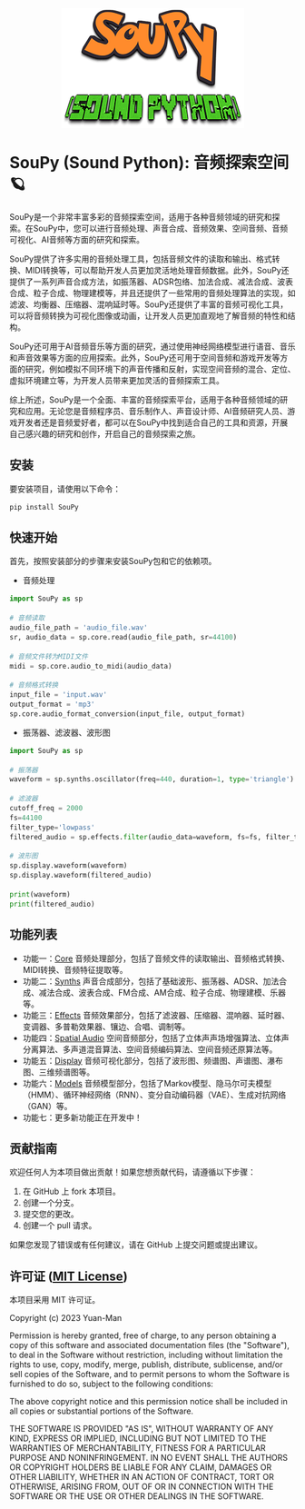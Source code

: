 <p align="center">
  <img src="SouPy.png" alt="SouPy" style="display:block; margin:auto;" />
</p>

# SouPy (Sound Python): 音频探索空间🪐

SouPy是一个非常丰富多彩的音频探索空间，适用于各种音频领域的研究和探索。在SouPy中，您可以进行音频处理、声音合成、音频效果、空间音频、音频可视化、AI音频等方面的研究和探索。

SouPy提供了许多实用的音频处理工具，包括音频文件的读取和输出、格式转换、MIDI转换等，可以帮助开发人员更加灵活地处理音频数据。此外，SouPy还提供了一系列声音合成方法，如振荡器、ADSR包络、加法合成、减法合成、波表合成、粒子合成、物理建模等，并且还提供了一些常用的音频处理算法的实现，如滤波、均衡器、压缩器、混响延时等。SouPy还提供了丰富的音频可视化工具，可以将音频转换为可视化图像或动画，让开发人员更加直观地了解音频的特性和结构。

SouPy还可用于AI音频音乐等方面的研究，通过使用神经网络模型进行语音、音乐和声音效果等方面的应用探索。此外，SouPy还可用于空间音频和游戏开发等方面的研究，例如模拟不同环境下的声音传播和反射，实现空间音频的混合、定位、虚拟环境建立等，为开发人员带来更加灵活的音频探索工具。

综上所述，SouPy是一个全面、丰富的音频探索平台，适用于各种音频领域的研究和应用。无论您是音频程序员、音乐制作人、声音设计师、AI音频研究人员、游戏开发者还是音频爱好者，都可以在SouPy中找到适合自己的工具和资源，开展自己感兴趣的研究和创作，开启自己的音频探索之旅。

## 安装

要安装项目，请使用以下命令：

```python
pip install SouPy
```

## 快速开始

首先，按照安装部分的步骤来安装SouPy包和它的依赖项。

* 音频处理

```python
import SouPy as sp

# 音频读取
audio_file_path = 'audio_file.wav'
sr, audio_data = sp.core.read(audio_file_path, sr=44100)

# 音频文件转为MIDI文件
midi = sp.core.audio_to_midi(audio_data)

# 音频格式转换
input_file = 'input.wav'
output_format = 'mp3'
sp.core.audio_format_conversion(input_file, output_format)

```

* 振荡器、滤波器、波形图

```python
import SouPy as sp

# 振荡器
waveform = sp.synths.oscillator(freq=440, duration=1, type='triangle')

# 滤波器
cutoff_freq = 2000
fs=44100
filter_type='lowpass'
filtered_audio = sp.effects.filter(audio_data=waveform, fs=fs, filter_type=filter_type, cutoff_freq=cutoff_freq)

# 波形图
sp.display.waveform(waveform)
sp.display.waveform(filtered_audio)

print(waveform)
print(filtered_audio)

```

## 功能列表

* 功能一：[Core](./soupy/core.py)  音频处理部分，包括了音频文件的读取输出、音频格式转换、MIDI转换、音频特征提取等。
* 功能二：[Synths](./soupy/synths.py)  声音合成部分，包括了基础波形、振荡器、ADSR、加法合成、减法合成、波表合成、FM合成、AM合成、粒子合成、物理建模、乐器等。
* 功能三：[Effects](./soupy/effects.py)  音频效果部分，包括了滤波器、压缩器、混响器、延时器、变调器、多普勒效果器、镶边、合唱、调制等。
* 功能四：[Spatial Audio](./soupy/spatial.py)  空间音频部分，包括了立体声声场增强算法、立体声分离算法、多声道混音算法、空间音频编码算法、空间音频还原算法等。
* 功能五：[Display](./soupy/display.py)  音频可视化部分，包括了波形图、频谱图、声谱图、瀑布图、三维频谱图等。
* 功能六：[Models](./soupy/models.py)  音频模型部分，包括了Markov模型、隐马尔可夫模型（HMM）、循环神经网络（RNN）、变分自动编码器（VAE）、生成对抗网络（GAN）等。
* 功能七：更多新功能正在开发中！

## 贡献指南

欢迎任何人为本项目做出贡献！如果您想贡献代码，请遵循以下步骤：

1. 在 GitHub 上 fork 本项目。
2. 创建一个分支。
3. 提交您的更改。
4. 创建一个 pull 请求。

如果您发现了错误或有任何建议，请在 GitHub 上提交问题或提出建议。

## 许可证 ([MIT License](./LICENSE))

本项目采用 MIT 许可证。

Copyright (c) 2023 Yuan-Man

Permission is hereby granted, free of charge, to any person obtaining a copy of this software and associated documentation files (the "Software"), to deal in the Software without restriction, including without limitation the rights to use, copy, modify, merge, publish, distribute, sublicense, and/or sell copies of the Software, and to permit persons to whom the Software is furnished to do so, subject to the following conditions:

The above copyright notice and this permission notice shall be included in all copies or substantial portions of the Software.

THE SOFTWARE IS PROVIDED "AS IS", WITHOUT WARRANTY OF ANY KIND, EXPRESS OR IMPLIED, INCLUDING BUT NOT LIMITED TO THE WARRANTIES OF MERCHANTABILITY, FITNESS FOR A PARTICULAR PURPOSE AND NONINFRINGEMENT. IN NO EVENT SHALL THE AUTHORS OR COPYRIGHT HOLDERS BE LIABLE FOR ANY CLAIM, DAMAGES OR OTHER LIABILITY, WHETHER IN AN ACTION OF CONTRACT, TORT OR OTHERWISE, ARISING FROM, OUT OF OR IN CONNECTION WITH THE SOFTWARE OR THE USE OR OTHER DEALINGS IN THE SOFTWARE.
